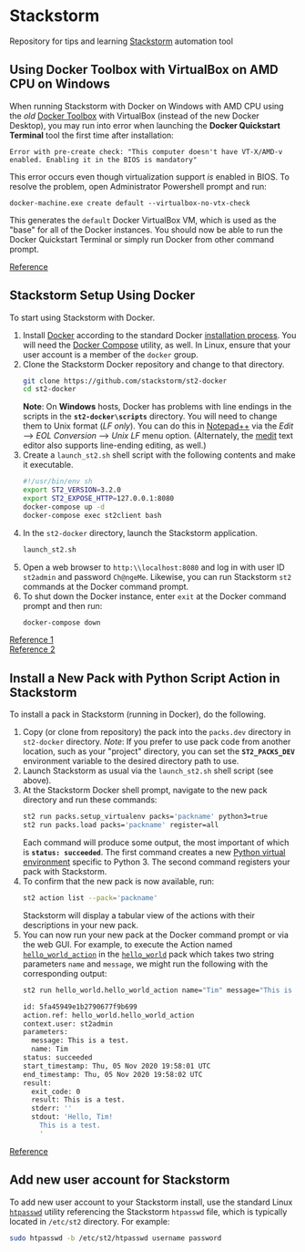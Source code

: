# Stackstorm
Repository for tips and learning [Stackstorm](https://stackstorm.com/) automation tool

## Using Docker Toolbox with VirtualBox on AMD CPU on Windows
When running Stackstorm with Docker on Windows with AMD CPU using the *old* [Docker Toolbox](https://github.com/docker/toolbox/releases/) with VirtualBox (instead of the new Docker Desktop), you may run into error when launching the **Docker Quickstart Terminal** tool the first time after installation:
```
Error with pre-create check: "This computer doesn't have VT-X/AMD-v enabled. Enabling it in the BIOS is mandatory"
```
This error occurs even though virtualization support *is* enabled in BIOS. To resolve the problem, open Administrator Powershell prompt and run:
```
docker-machine.exe create default --virtualbox-no-vtx-check
```
This generates the `default` Docker VirtualBox VM, which is used as the "base" for all of the Docker instances. You should now be able to run the Docker Quickstart Terminal or simply run Docker from other command prompt.

[Reference](https://forums.docker.com/t/error-with-pre-create-check-this-computer-doesnt-have-vt-x-amd-v-enabled-enabling-it-in-the-bios-is-mandatory-even-though-its-enabled/79541/3)

## Stackstorm Setup Using Docker
To start using Stackstorm with Docker.
1. Install [Docker](https://www.docker.com/get-started) according to the standard Docker [installation process](https://www.digitalocean.com/community/tutorials/how-to-install-and-use-docker-on-ubuntu-20-04). You will need the [Docker Compose](https://docs.docker.com/compose/) utility, as well. In Linux, ensure that your user account is a member of the `docker` group.
2. Clone the Stackstorm Docker repository and change to that directory.
    ```bash
    git clone https://github.com/stackstorm/st2-docker
    cd st2-docker
    ```
    **Note**: On **Windows** hosts, Docker has problems with line endings in the scripts in the **`st2-docker\scripts`** directory. You will need to change them to Unix format (*LF only*). You can do this in [Notepad++](https://notepad-plus-plus.org/) via the *Edit* --> *EOL Conversion* --> *Unix LF* menu option. (Alternately, the [medit](http://mooedit.sourceforge.net/) text editor also supports line-ending editing, as well.)
3. Create a `launch_st2.sh` shell script with the following contents and make it executable.
    ```bash
    #!/usr/bin/env sh
    export ST2_VERSION=3.2.0
    export ST2_EXPOSE_HTTP=127.0.0.1:8080
    docker-compose up -d
    docker-compose exec st2client bash
    ```
4. In the `st2-docker` directory, launch the Stackstorm application.
    ```bash
    launch_st2.sh
    ```
5. Open a web browser to `http:\\localhost:8080` and log in with user ID `st2admin` and password `Ch@ngeMe`. Likewise, you can run Stackstorm `st2` commands at the Docker command prompt.
6. To shut down the Docker instance, enter `exit` at the Docker command prompt and then run:
    ```bash
    docker-compose down
    ```

[Reference 1](https://docs.stackstorm.com/install/docker.html)  
[Reference 2](https://github.com/StackStorm/st2-docker/blob/master/README.md)


## Install a New Pack with Python Script Action in Stackstorm
To install a pack in Stackstorm (running in Docker), do the following.
1. Copy (or clone from repository) the pack into the `packs.dev` directory in `st2-docker` directory.
    _Note_: If you prefer to use pack code from another location, such as your "project" directory, you can set the **`ST2_PACKS_DEV`** environment variable to the desired directory path to use.
2. Launch Stackstorm as usual via the `launch_st2.sh` shell script (see above).
3. At the Stackstorm Docker shell prompt, navigate to the new pack directory and run these commands:
    ```bash
    st2 run packs.setup_virtualenv packs='packname' python3=true
    st2 run packs.load packs='packname' register=all
    ```
    Each command will produce some output, the most important of which is **`status: succeeded`**. The first command creates a new [Python virtual environment](https://docs.python.org/3/tutorial/venv.html) specific to Python 3. The second command registers your pack with Stackstorm.
4. To confirm that the new pack is now available, run:
    ```bash
    st2 action list --pack='packname'
    ```
    Stackstorm will display a tabular view of the actions with their descriptions in your new pack.
5. You can now run your new pack at the Docker command prompt or via the web GUI. For example, to execute the Action named [`hello_world_action`](https://github.com/TimothyDJones/stackstorm/blob/main/hello_world/actions/hello_world_action.py) in the [`hello_world`](https://github.com/TimothyDJones/stackstorm/tree/main/hello_world) pack which takes two string parameters `name` and `message`, we might run the following with the corresponding output:
    ```bash
    st2 run hello_world.hello_world_action name="Tim" message="This is a test."
    
    id: 5fa45949e1b2790677f9b699
    action.ref: hello_world.hello_world_action
    context.user: st2admin
    parameters: 
      message: This is a test.
      name: Tim
    status: succeeded
    start_timestamp: Thu, 05 Nov 2020 19:58:01 UTC
    end_timestamp: Thu, 05 Nov 2020 19:58:02 UTC
    result: 
      exit_code: 0
      result: This is a test.
      stderr: ''
      stdout: 'Hello, Tim!
        This is a test.
        '
    ```
    
[Reference](https://docs.stackstorm.com/actions.html)

## Add new user account for Stackstorm
To add new user account to your Stackstorm install, use the standard Linux [`htpasswd`](https://linux.die.net/man/1/htpasswd) utility referencing the Stackstorm `htpasswd` file, which is typically located in `/etc/st2` directory. For example:
```bash
sudo htpasswd -b /etc/st2/htpasswd username password
```



